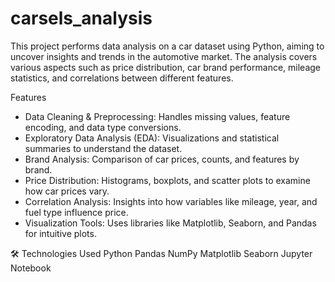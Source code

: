 # carsels_analysis
This project performs data analysis on a car dataset using Python, aiming to uncover insights and trends in the automotive market. The analysis covers various aspects such as price distribution, car brand performance, mileage statistics, and correlations between different features.

Features
- Data Cleaning & Preprocessing: Handles missing values, feature encoding, and data type conversions.
- Exploratory Data Analysis (EDA): Visualizations and statistical summaries to understand the dataset.
- Brand Analysis: Comparison of car prices, counts, and features by brand.
- Price Distribution: Histograms, boxplots, and scatter plots to examine how car prices vary.
- Correlation Analysis: Insights into how variables like mileage, year, and fuel type influence price.
- Visualization Tools: Uses libraries like Matplotlib, Seaborn, and Pandas for intuitive plots.

🛠️ Technologies Used
Python
Pandas
NumPy
Matplotlib
Seaborn
Jupyter Notebook
